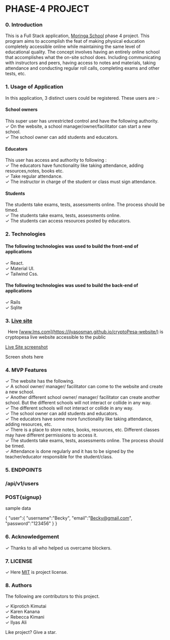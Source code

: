 # PHASE-4 PROJECT

### 0. Introduction

This is  a Full Stack application, [Moringa School](https://moringaschool.com/) phase 4 project. This program aims to accomplish the feat of making physical education completely accessible online while maintaining the same level of educational quality. The concept involves having an entirely online school that accomplishes what the on-site school does. Including communicating with instructors and peers, having access to notes and materials, taking attendance and conducting regular roll calls, completing exams and other tests, etc.

### 1. Usage of Application

In this application, 3 distinct users could be registered.
These users are :- 

#### School owners
This super user has unrestricted control and have the following authority.
<br/> 
&check; On the website, a school manager/owner/facilitator can start a new school.
<br/>
&check; The school owner can add students and educators.
<br/>
<!-- &check; Access all above<br/>
&check; <br/> -->

#### Educators
This user has access and authority to following : 
<br/>
&check; The educators have functionality like taking attendance, adding resources,notes, books etc.
<br/>
&check; Take regular attendance.
<br/>
&check; The instructor in charge of the student or class must sign attendance.
<br/>


#### Students

The students take exams, tests, assessments online. The process should be timed. 
<br/>
&check; The students take exams, tests, assessments online.
<br/>
&check;  The students can access resources posted by educators.
<br/>

### 2. Technologies

#### The following technologies was used to build the front-end of applications <br/>

&check; React. <br/>
&check; Material UI. <br/>
&check; Tailwind Css. <br/>

#### The following technologies was used to build the back-end of applications <br/>

&check; Rails <br/>
&check; Sqlite <br/>



### 3. [Live site](https:///)
&nbsp; Here [www.lms.com](https://ilyasosman.github.io/cryptoPesa-website/) is cryptopesa live website accessible to the public<br/>

[Live Site screenshot](http:///)

Screen shots here <br/>


### 4. MVP Features
&check; The website has the following. <br/>
&check; A school owner/ manager/ facilitator can come to the website and create a new school.<br/>
&check; Another different school owner/ manager/ facilitator can create another school. But the different schools will not interact or collide in any way. <br/>
&check; The different schools will not interact or collide in any way.  <br/>
&check; The school owner can add students and educators.<br/>
&check; The educators have some more functionality like taking attendance, adding resources, etc.<br/>
&check; There is a place to store notes, books, resources, etc. Different classes may have different permissions to access it. <br/>
&check; The students take exams, tests, assessments online. The process should be timed. <br/>
&check; Attendance is done regularly and it has to be signed by the teacher/educator responsible for the student/class. <br/>


### 5. ENDPOINTS

### /api/v1/users

### POST{signup}
sample data

{
    "user":{
        "username":"Becky",
        "email":"Becky@gmail.com",
        "password":"123456"
    }
}



### 6. Acknowledgement

&check; Thanks to all who helped us overcame blockers. <br/>

### 7. LICENSE
&check; Here [MIT](./client/MIT.md) is project license.

### 8. Authors

The following are contributors to this project.

&check; Kiprotich Kimutai <br/>
&check; Karen Kanana <br/>
&check; Rebecca Kimani <br/>
&check; Ilyas Ali <br/>


<p>Like project? Give a star.</p>
